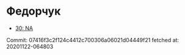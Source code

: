 # Федорчук
- [30: NA](30.md)

Commit: 07416f3c2f124c4412c700306a06021d04449f21
 fetched at: 20201122-064803
